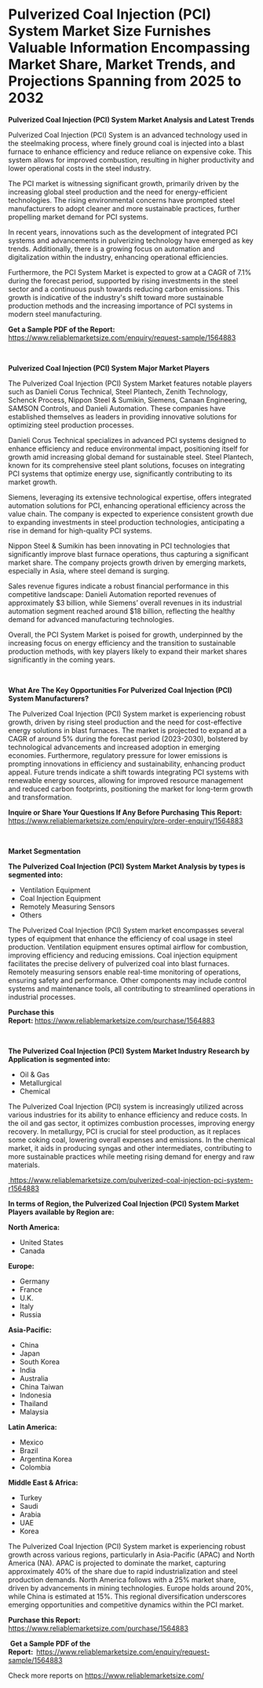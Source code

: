 <p><h1>Pulverized Coal Injection (PCI) System Market Size Furnishes Valuable Information Encompassing Market Share, Market Trends, and Projections Spanning from 2025 to 2032</h1></p><p><strong>Pulverized Coal Injection (PCI) System Market Analysis and Latest Trends</strong></p>
<p><p>Pulverized Coal Injection (PCI) System is an advanced technology used in the steelmaking process, where finely ground coal is injected into a blast furnace to enhance efficiency and reduce reliance on expensive coke. This system allows for improved combustion, resulting in higher productivity and lower operational costs in the steel industry. </p><p>The PCI market is witnessing significant growth, primarily driven by the increasing global steel production and the need for energy-efficient technologies. The rising environmental concerns have prompted steel manufacturers to adopt cleaner and more sustainable practices, further propelling market demand for PCI systems. </p><p>In recent years, innovations such as the development of integrated PCI systems and advancements in pulverizing technology have emerged as key trends. Additionally, there is a growing focus on automation and digitalization within the industry, enhancing operational efficiencies. </p><p>Furthermore, the PCI System Market is expected to grow at a CAGR of 7.1% during the forecast period, supported by rising investments in the steel sector and a continuous push towards reducing carbon emissions. This growth is indicative of the industry's shift toward more sustainable production methods and the increasing importance of PCI systems in modern steel manufacturing.</p></p>
<p><strong>Get a Sample PDF of the Report:&nbsp;</strong> <a href="https://www.reliablemarketsize.com/enquiry/request-sample/1564883?utm_campaign=2334&utm_medium=2&utm_source=Github&utm_content=ia&utm_term=11042025&utm_id=pulverized-coal-injection-pci-system">https://www.reliablemarketsize.com/enquiry/request-sample/1564883</a></p>
<p>&nbsp;</p>
<p><strong>Pulverized Coal Injection (PCI) System Major Market Players</strong></p>
<p><p>The Pulverized Coal Injection (PCI) System Market features notable players such as Danieli Corus Technical, Steel Plantech, Zenith Technology, Schenck Process, Nippon Steel & Sumikin, Siemens, Canaan Engineering, SAMSON Controls, and Danieli Automation. These companies have established themselves as leaders in providing innovative solutions for optimizing steel production processes.</p><p>Danieli Corus Technical specializes in advanced PCI systems designed to enhance efficiency and reduce environmental impact, positioning itself for growth amid increasing global demand for sustainable steel. Steel Plantech, known for its comprehensive steel plant solutions, focuses on integrating PCI systems that optimize energy use, significantly contributing to its market growth.</p><p>Siemens, leveraging its extensive technological expertise, offers integrated automation solutions for PCI, enhancing operational efficiency across the value chain. The company is expected to experience consistent growth due to expanding investments in steel production technologies, anticipating a rise in demand for high-quality PCI systems.</p><p>Nippon Steel & Sumikin has been innovating in PCI technologies that significantly improve blast furnace operations, thus capturing a significant market share. The company projects growth driven by emerging markets, especially in Asia, where steel demand is surging.</p><p>Sales revenue figures indicate a robust financial performance in this competitive landscape: Danieli Automation reported revenues of approximately $3 billion, while Siemens’ overall revenues in its industrial automation segment reached around $18 billion, reflecting the healthy demand for advanced manufacturing technologies.</p><p>Overall, the PCI System Market is poised for growth, underpinned by the increasing focus on energy efficiency and the transition to sustainable production methods, with key players likely to expand their market shares significantly in the coming years.</p></p>
<p>&nbsp;</p>
<p><strong>What Are The Key Opportunities For Pulverized Coal Injection (PCI) System Manufacturers?</strong></p>
<p><p>The Pulverized Coal Injection (PCI) System market is experiencing robust growth, driven by rising steel production and the need for cost-effective energy solutions in blast furnaces. The market is projected to expand at a CAGR of around 5% during the forecast period (2023-2030), bolstered by technological advancements and increased adoption in emerging economies. Furthermore, regulatory pressure for lower emissions is prompting innovations in efficiency and sustainability, enhancing product appeal. Future trends indicate a shift towards integrating PCI systems with renewable energy sources, allowing for improved resource management and reduced carbon footprints, positioning the market for long-term growth and transformation.</p></p>
<p><strong>Inquire or Share Your Questions If Any Before Purchasing This Report:</strong> <a href="https://www.reliablemarketsize.com/enquiry/pre-order-enquiry/1564883?utm_campaign=2334&utm_medium=2&utm_source=Github&utm_content=ia&utm_term=11042025&utm_id=pulverized-coal-injection-pci-system">https://www.reliablemarketsize.com/enquiry/pre-order-enquiry/1564883</a></p>
<p>&nbsp;</p>
<p><strong>Market Segmentation</strong></p>
<p><strong>The Pulverized Coal Injection (PCI) System Market Analysis by types is segmented into:</strong></p>
<p><ul><li>Ventilation Equipment</li><li>Coal Injection Equipment</li><li>Remotely Measuring Sensors</li><li>Others</li></ul></p>
<p><p>The Pulverized Coal Injection (PCI) System market encompasses several types of equipment that enhance the efficiency of coal usage in steel production. Ventilation equipment ensures optimal airflow for combustion, improving efficiency and reducing emissions. Coal injection equipment facilitates the precise delivery of pulverized coal into blast furnaces. Remotely measuring sensors enable real-time monitoring of operations, ensuring safety and performance. Other components may include control systems and maintenance tools, all contributing to streamlined operations in industrial processes.</p></p>
<p><strong>Purchase this Report:&nbsp;</strong><a href="https://www.reliablemarketsize.com/purchase/1564883?utm_campaign=2334&utm_medium=2&utm_source=Github&utm_content=ia&utm_term=11042025&utm_id=pulverized-coal-injection-pci-system">https://www.reliablemarketsize.com/purchase/1564883</a></p>
<p>&nbsp;</p>
<p><strong>The Pulverized Coal Injection (PCI) System Market Industry Research by Application is segmented into:</strong></p>
<p><ul><li>Oil & Gas</li><li>Metallurgical</li><li>Chemical</li></ul></p>
<p><p>The Pulverized Coal Injection (PCI) system is increasingly utilized across various industries for its ability to enhance efficiency and reduce costs. In the oil and gas sector, it optimizes combustion processes, improving energy recovery. In metallurgy, PCI is crucial for steel production, as it replaces some coking coal, lowering overall expenses and emissions. In the chemical market, it aids in producing syngas and other intermediates, contributing to more sustainable practices while meeting rising demand for energy and raw materials.</p></p>
<p><a href="https://www.reliablemarketsize.com/pulverized-coal-injection-pci-system-r1564883?utm_campaign=2334&utm_medium=2&utm_source=Github&utm_content=ia&utm_term=11042025&utm_id=pulverized-coal-injection-pci-system">&nbsp;https://www.reliablemarketsize.com/pulverized-coal-injection-pci-system-r1564883</a></p>
<p><strong>In terms of Region, the Pulverized Coal Injection (PCI) System Market Players available by Region are:</strong></p>
<p>
    <p> <strong> North America: </strong>
        <ul>
            <li>United States</li>
            <li>Canada</li>
        </ul>
        </p> 
    <p> <strong> Europe: </strong>
        <ul>
            <li>Germany</li>
            <li>France</li>
            <li>U.K.</li>
            <li>Italy</li>
            <li>Russia</li>
        </ul>
        </p> 
    <p> <strong> Asia-Pacific: </strong>
        <ul>
            <li>China</li>
            <li>Japan</li>
            <li>South Korea</li>
            <li>India</li>
            <li>Australia</li>
            <li>China Taiwan</li>
            <li>Indonesia</li>
            <li>Thailand</li>
            <li>Malaysia</li>
        </ul>
        </p> 
    <p> <strong> Latin America: </strong>
        <ul>
            <li>Mexico</li>
            <li>Brazil</li>
            <li>Argentina Korea</li>
            <li>Colombia</li>
        </ul>
        </p> 
    <p> <strong> Middle East & Africa: </strong>
        <ul>
            <li>Turkey</li>
            <li>Saudi</li>
            <li>Arabia</li>
            <li>UAE</li>
            <li>Korea</li>
        </ul>
    </p>
    </p>
<p><p>The Pulverized Coal Injection (PCI) System market is experiencing robust growth across various regions, particularly in Asia-Pacific (APAC) and North America (NA). APAC is projected to dominate the market, capturing approximately 40% of the share due to rapid industrialization and steel production demands. North America follows with a 25% market share, driven by advancements in mining technologies. Europe holds around 20%, while China is estimated at 15%. This regional diversification underscores emerging opportunities and competitive dynamics within the PCI market.</p></p>
<p><strong>Purchase this Report: </strong><a href="https://www.reliablemarketsize.com/purchase/1564883?utm_campaign=2334&utm_medium=2&utm_source=Github&utm_content=ia&utm_term=11042025&utm_id=pulverized-coal-injection-pci-system">https://www.reliablemarketsize.com/purchase/1564883</a></p>
<p>&nbsp;<strong>Get a Sample PDF of the Report:&nbsp;&nbsp;</strong><a href="https://www.reliablemarketsize.com/enquiry/request-sample/1564883?utm_campaign=2334&utm_medium=2&utm_source=Github&utm_content=ia&utm_term=11042025&utm_id=pulverized-coal-injection-pci-system">https://www.reliablemarketsize.com/enquiry/request-sample/1564883</a></p>
<p><strong></strong></p>
<p>Check more reports on <a href="https://www.reliablemarketsize.com/?utm_campaign=2334&utm_medium=2&utm_source=Github&utm_content=ia&utm_term=11042025&utm_id=pulverized-coal-injection-pci-system">https://www.reliablemarketsize.com/</a></p>